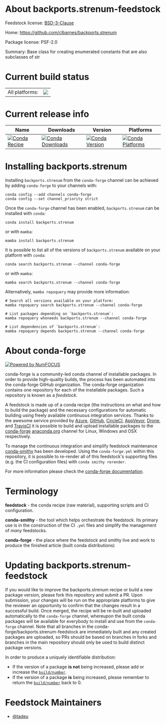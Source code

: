 About backports.strenum-feedstock
=================================

Feedstock license: [BSD-3-Clause](https://github.com/conda-forge/backports.strenum-feedstock/blob/main/LICENSE.txt)

Home: https://github.com/clbarnes/backports.strenum

Package license: PSF-2.0

Summary: Base class for creating enumerated constants that are also subclasses of str

Current build status
====================


<table><tr><td>All platforms:</td>
    <td>
      <a href="https://dev.azure.com/conda-forge/feedstock-builds/_build/latest?definitionId=20805&branchName=main">
        <img src="https://dev.azure.com/conda-forge/feedstock-builds/_apis/build/status/backports.strenum-feedstock?branchName=main">
      </a>
    </td>
  </tr>
</table>

Current release info
====================

| Name | Downloads | Version | Platforms |
| --- | --- | --- | --- |
| [![Conda Recipe](https://img.shields.io/badge/recipe-backports.strenum-green.svg)](https://anaconda.org/conda-forge/backports.strenum) | [![Conda Downloads](https://img.shields.io/conda/dn/conda-forge/backports.strenum.svg)](https://anaconda.org/conda-forge/backports.strenum) | [![Conda Version](https://img.shields.io/conda/vn/conda-forge/backports.strenum.svg)](https://anaconda.org/conda-forge/backports.strenum) | [![Conda Platforms](https://img.shields.io/conda/pn/conda-forge/backports.strenum.svg)](https://anaconda.org/conda-forge/backports.strenum) |

Installing backports.strenum
============================

Installing `backports.strenum` from the `conda-forge` channel can be achieved by adding `conda-forge` to your channels with:

```
conda config --add channels conda-forge
conda config --set channel_priority strict
```

Once the `conda-forge` channel has been enabled, `backports.strenum` can be installed with `conda`:

```
conda install backports.strenum
```

or with `mamba`:

```
mamba install backports.strenum
```

It is possible to list all of the versions of `backports.strenum` available on your platform with `conda`:

```
conda search backports.strenum --channel conda-forge
```

or with `mamba`:

```
mamba search backports.strenum --channel conda-forge
```

Alternatively, `mamba repoquery` may provide more information:

```
# Search all versions available on your platform:
mamba repoquery search backports.strenum --channel conda-forge

# List packages depending on `backports.strenum`:
mamba repoquery whoneeds backports.strenum --channel conda-forge

# List dependencies of `backports.strenum`:
mamba repoquery depends backports.strenum --channel conda-forge
```


About conda-forge
=================

[![Powered by
NumFOCUS](https://img.shields.io/badge/powered%20by-NumFOCUS-orange.svg?style=flat&colorA=E1523D&colorB=007D8A)](https://numfocus.org)

conda-forge is a community-led conda channel of installable packages.
In order to provide high-quality builds, the process has been automated into the
conda-forge GitHub organization. The conda-forge organization contains one repository
for each of the installable packages. Such a repository is known as a *feedstock*.

A feedstock is made up of a conda recipe (the instructions on what and how to build
the package) and the necessary configurations for automatic building using freely
available continuous integration services. Thanks to the awesome service provided by
[Azure](https://azure.microsoft.com/en-us/services/devops/), [GitHub](https://github.com/),
[CircleCI](https://circleci.com/), [AppVeyor](https://www.appveyor.com/),
[Drone](https://cloud.drone.io/welcome), and [TravisCI](https://travis-ci.com/)
it is possible to build and upload installable packages to the
[conda-forge](https://anaconda.org/conda-forge) [anaconda.org](https://anaconda.org/)
channel for Linux, Windows and OSX respectively.

To manage the continuous integration and simplify feedstock maintenance
[conda-smithy](https://github.com/conda-forge/conda-smithy) has been developed.
Using the ``conda-forge.yml`` within this repository, it is possible to re-render all of
this feedstock's supporting files (e.g. the CI configuration files) with ``conda smithy rerender``.

For more information please check the [conda-forge documentation](https://conda-forge.org/docs/).

Terminology
===========

**feedstock** - the conda recipe (raw material), supporting scripts and CI configuration.

**conda-smithy** - the tool which helps orchestrate the feedstock.
                   Its primary use is in the construction of the CI ``.yml`` files
                   and simplify the management of *many* feedstocks.

**conda-forge** - the place where the feedstock and smithy live and work to
                  produce the finished article (built conda distributions)


Updating backports.strenum-feedstock
====================================

If you would like to improve the backports.strenum recipe or build a new
package version, please fork this repository and submit a PR. Upon submission,
your changes will be run on the appropriate platforms to give the reviewer an
opportunity to confirm that the changes result in a successful build. Once
merged, the recipe will be re-built and uploaded automatically to the
`conda-forge` channel, whereupon the built conda packages will be available for
everybody to install and use from the `conda-forge` channel.
Note that all branches in the conda-forge/backports.strenum-feedstock are
immediately built and any created packages are uploaded, so PRs should be based
on branches in forks and branches in the main repository should only be used to
build distinct package versions.

In order to produce a uniquely identifiable distribution:
 * If the version of a package **is not** being increased, please add or increase
   the [``build/number``](https://docs.conda.io/projects/conda-build/en/latest/resources/define-metadata.html#build-number-and-string).
 * If the version of a package **is** being increased, please remember to return
   the [``build/number``](https://docs.conda.io/projects/conda-build/en/latest/resources/define-metadata.html#build-number-and-string)
   back to 0.

Feedstock Maintainers
=====================

* [@tadeu](https://github.com/tadeu/)

